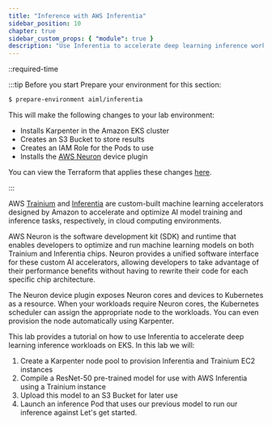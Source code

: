 ```yaml
---
title: "Inference with AWS Inferentia"
sidebar_position: 10
chapter: true
sidebar_custom_props: { "module": true }
description: "Use Inferentia to accelerate deep learning inference workloads on Amazon Elastic Kubernetes Service."
---
```


::required-time

:::tip Before you start
Prepare your environment for this section:

```bash timeout=300 wait=30
$ prepare-environment aiml/inferentia
```

This will make the following changes to your lab environment:

- Installs Karpenter in the Amazon EKS cluster
- Creates an S3 Bucket to store results
- Creates an IAM Role for the Pods to use
- Installs the [AWS Neuron](https://awsdocs-neuron.readthedocs-hosted.com/en/latest/containers/dlc-then-eks-devflow.html) device plugin

You can view the Terraform that applies these changes [here](https://github.com/VAR::MANIFESTS_OWNER/VAR::MANIFESTS_REPOSITORY/tree/VAR::MANIFESTS_REF/manifests/modules/aiml/inferentia/.workshop/terraform).

:::

AWS [Trainium](https://aws.amazon.com/machine-learning/trainium/) and [Inferentia](https://aws.amazon.com/machine-learning/inferentia/) are custom-built machine learning accelerators designed by Amazon to accelerate and optimize AI model training and inference tasks, respectively, in cloud computing environments.

AWS Neuron is the software development kit (SDK) and runtime that enables developers to optimize and run machine learning models on both Trainium and Inferentia chips. Neuron provides a unified software interface for these custom AI accelerators, allowing developers to take advantage of their performance benefits without having to rewrite their code for each specific chip architecture.

The Neuron device plugin exposes Neuron cores and devices to Kubernetes as a resource. When your workloads require Neuron cores, the Kubernetes scheduler can assign the appropriate node to the workloads. You can even provision the node automatically using Karpenter.

This lab provides a tutorial on how to use Inferentia to accelerate deep learning inference workloads on EKS.
In this lab we will:

1. Create a Karpenter node pool to provision Inferentia and Trainium EC2 instances
2. Compile a ResNet-50 pre-trained model for use with AWS Inferentia using a Trainium instance
3. Upload this model to an S3 Bucket for later use
4. Launch an inference Pod that uses our previous model to run our inference against
   Let's get started.
